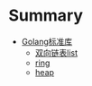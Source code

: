 # Summary

- [Golang标准库](./SUMMARY.md)
  - [双向链表list](./container-list.md)
  - [ring](./container-ring.md)
  - [heap](./container-heap.md)